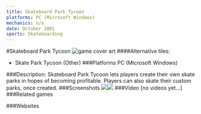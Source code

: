 ```yaml
---
title: Skateboard Park Tycoon
platforms: PC (Microsoft Windows)
mechanics: n/a
date: October 2001
sports: Skateboarding
---
```

#Skateboard Park Tycoon
![game cover art](//images.igdb.com/igdb/image/upload/t_cover_big/cwytvsd4bkw1da6ohola.jpg "Logo Title Text 1")
####Alternative tiles:
* Skate Park Tycoon (Other)
###Platforms
PC (Microsoft Windows)

###Description:
Skateboard Park Tycoon lets players create their own skate parks in hopes of becoming profitable. Players can also skate their custom parks, once created.
###Screenshots
<a target="_blank" rel="noopener noreferrer" href="//images.igdb.com/igdb/image/upload/t_cover_big/sc5j22.jpg"><img src="//images.igdb.com/igdb/image/upload/t_thumb/sc5j22.jpg"/></a><a target="_blank" rel="noopener noreferrer" href="//images.igdb.com/igdb/image/upload/t_cover_big/sc5j21.jpg"><img src="//images.igdb.com/igdb/image/upload/t_thumb/sc5j21.jpg"/></a>
###Video
[no videos yet...]
###Related games

###Websites

